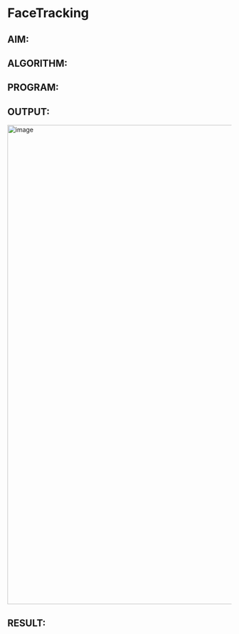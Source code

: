 # FaceTracking

## AIM:

## ALGORITHM:

## PROGRAM:

## OUTPUT:

<img width="1919" height="1079" alt="image" src="https://github.com/user-attachments/assets/87c8e463-7b54-480f-aa6b-9d07fcd2710c" />


## RESULT: 
